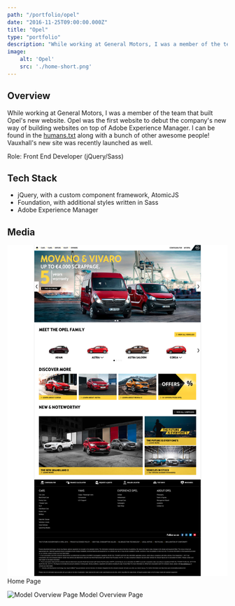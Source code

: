 ```yaml
---
path: "/portfolio/opel"
date: "2016-11-25T09:00:00.000Z"
title: "Opel"
type: "portfolio"
description: "While working at General Motors, I was a member of the team that built Opel's new website."
image:
    alt: 'Opel'
    src: './home-short.png'
---
```


## Overview

While working at General Motors, I was a member of the team that built Opel's new website. Opel was the first website to debut the company's new way of building websites on top of Adobe Experience Manager. I can be found in the [humans.txt](https://www.opel.ie/humans.txt) along with a bunch of other awesome people! Vauxhall's new site was recently launched as well.

Role: Front End Developer (jQuery/Sass)

## Tech Stack

* jQuery, with a custom component framework, AtomicJS
* Foundation, with additional styles written in Sass
* Adobe Experience Manager

## Media

![Home Page](./homepage.png)
Home Page

![Model Overview Page](./model-overview.png)
Model Overview Page
